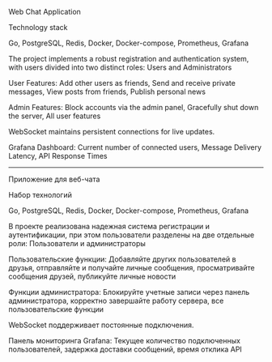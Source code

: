 Web Chat Application

Technology stack

Go,
PostgreSQL,
Redis,
Docker,
Docker-compose,
Prometheus,
Grafana

The project implements a robust registration and authentication system, with users divided into two distinct roles: Users and Administrators

User Features:
  Add other users as friends,
  Send and receive private messages,
  View posts from friends,
  Publish personal news

Admin Features:
  Block accounts via the admin panel,
  Gracefully shut down the server,
  All user features

WebSocket maintains persistent connections for live updates.

Grafana Dashboard:
   Current number of connected users,
   Message Delivery Latency,
   API Response Times

------------------------------------------------------------------------------------------------------

Приложение для веб-чата

Набор технологий

Go, PostgreSQL, Redis, Docker, Docker-compose, Prometheus, Grafana

В проекте реализована надежная система регистрации и аутентификации, при этом пользователи разделены на две отдельные роли: Пользователи и администраторы

Пользовательские функции:
  Добавляйте других пользователей в друзья,
  отправляйте и получайте личные сообщения, 
  просматривайте сообщения друзей, публикуйте личные новости

Функции администратора: 
  Блокируйте учетные записи через панель администратора,
  корректно завершайте работу сервера,
  все пользовательские функции

WebSocket поддерживает постоянные подключения.

Панель мониторинга Grafana:
  Текущее количество подключенных пользователей,
  задержка доставки сообщений,
  время отклика API
  
